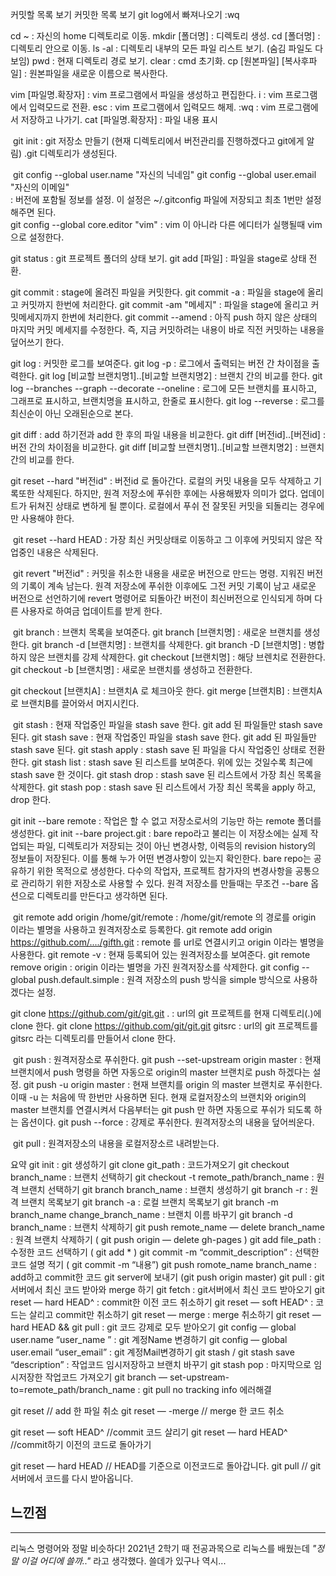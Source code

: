 커밋할 목록 보기
커밋한 목록 보기
git log에서 빠져나오기 :wq


cd ~ : 자신의 home 디렉토리로 이동.
mkdir [폴더명] : 디렉토리 생성.
cd [폴더명] : 디렉토리 안으로 이동.
ls -al : 디렉토리 내부의 모든 파일 리스트 보기. (숨김 파일도 다 보임)
pwd : 현재 디렉토리 경로 보기.
clear : cmd 초기화.
cp [원본파일] [복사후파일] : 원본파일을 새로운 이름으로 복사한다.


vim [파일명.확장자] : vim 프로그램에서 파일을 생성하고 편집한다.
i : vim 프로그램에서 입력모드로 전환.
esc : vim 프로그램에서 입력모드 해제.
:wq : vim 프로그램에서 저장하고 나가기.
cat [파일명.확장자] : 파일 내용 표시

​
git init : git 저장소 만들기 (현재 디렉토리에서 버전관리를 진행하겠다고 git에게 알림)
           .git 디렉토리가 생성된다.

​
git config --global user.name "자신의 닉네임"
git config --global user.email "자신의 이메일"    
: 버전에 포함될 정보를 설정. 이 설정은 ~/.gitconfig 파일에 저장되고 최초 1번만 설정해주면 된다.       
git config --global core.editor "vim" : vim 이 아니라 다른 에디터가 실행될때 vim 으로 설정한다.

git status : git 프로젝트 폴더의 상태 보기.
git add [파일] : 파일을 stage로 상태 전환.

git commit : stage에 올려진 파일을 커밋한다.
git commit -a : 파일을 stage에 올리고 커밋까지 한번에 처리한다.
git commit -am "메세지" : 파일을 stage에 올리고 커밋메세지까지 한번에 처리한다.
git commit --amend 
: 아직 push 하지 않은 상태의 마지막 커밋 메세지를 수정한다.
즉, 지금 커밋하려는 내용이 바로 직전 커밋하는 내용을 덮어쓰기 한다.


git log : 커밋한 로그를 보여준다.
git log -p : 로그에서 출력되는 버전 간 차이점을 출력한다.
git log [비교할 브랜치명1]..[비교할 브랜치명2] : 브랜치 간의 비교를 한다.
git log --branches --graph --decorate --oneline 
: 로그에 모든 브랜치를 표시하고, 그래프로 표시하고, 브랜치명을 표시하고, 한줄로 표시한다.
git log --reverse : 로그를 최신순이 아닌 오래된순으로 본다.


git diff : add 하기전과 add 한 후의 파일 내용을 비교한다.
git diff [버전id]..[버전id] : 버전 간의 차이점을 비교한다.
git diff [비교할 브랜치명1]..[비교할 브랜치명2] : 브랜치 간의 비교를 한다.


git reset --hard "버전id" : 버전id 로 돌아간다.
로컬의 커밋 내용을 모두 삭제하고 기록또한 삭제된다.
하지만, 원격 저장소에 푸쉬한 후에는 사용해봤자 의미가 없다.
업데이트가 뒤쳐진 상태로 변하게 될 뿐이다.
로컬에서 푸쉬 전 잘못된 커밋을 되돌리는 경우에만 사용해야 한다.

​
git reset --hard HEAD 
: 가장 최신 커밋상태로 이동하고 그 이후에 커밋되지 않은 작업중인 내용은 삭제된다.

​
git revert "버전id" : 커밋을 취소한 내용을 새로운 버전으로 만드는 명령.
지워진 버전의 기록이 계속 남는다.
원격 저장소에 푸쉬한 이후에도 그전 커밋 기록이 남고 새로운 버전으로 선언하기에
revert 명령어로 되돌아간 버전이 최신버전으로 인식되게 하며
다른 사용자로 하여금 업데이트를 받게 한다.

​
git branch : 브랜치 목록을 보여준다.
git branch [브랜치명] : 새로운 브랜치를 생성한다.
git branch -d [브랜치명] : 브랜치를 삭제한다.
git branch -D [브랜치명] : 병합하지 않은 브랜치를 강제 삭제한다.
git checkout [브랜치명] : 해당 브렌치로 전환한다.
git checkout -b [브랜치명] : 새로운 브랜치를 생성하고 전환한다.


git checkout [브랜치A] : 브랜치A 로 체크아웃 한다.
git merge [브랜치B] : 브랜치A로 브랜치B를 끌어와서 머지시킨다.

​
git stash : 현재 작업중인 파일을 stash save 한다. git add 된 파일들만 stash save 된다.
git stash save : 현재 작업중인 파일을 stash save 한다. git add 된 파일들만 stash save 된다.
git stash apply : stash save 된 파일을 다시 작업중인 상태로 전환한다.
git stash list : stash save 된 리스트를 보여준다. 위에 있는 것일수록 최근에 stash save 한 것이다.
git stash drop : stash save 된 리스트에서 가장 최신 목록을 삭제한다.
git stash pop : stash save 된 리스트에서 가장 최신 목록을 apply 하고, drop 한다.
​

git init --bare remote : 작업은 할 수 없고 저장소로서의 기능만 하는 remote 폴더를 생성한다.
git init --bare project.git : bare repo라고 불리는 이 저장소에는 실제 작업되는 파일, 디렉토리가 저장되는 것이 아닌
변경사항, 이력등의 revision history의 정보들이 저장된다. 이를 통해 누가 어떤 변경사항이 있는지 확인한다.
bare repo는 공유하기 위한 목적으로 생성한다. 다수의 작업자, 프로젝트 참가자의 변경사항을 공통으로
관리하기 위한 저장소로 사용할 수 있다.
원격 저장소를 만들때는 무조건 --bare 옵션으로 디렉토리를 만든다고 생각하면 된다.

​
git remote add origin /home/git/remote
: /home/git/remote 의 경로를 origin 이라는 별명을 사용하고 원격저장소로 등록한다.
git remote add origin https://github.com/..../gifth.git
: remote 를 url로 연결시키고 origin 이라는 별명을 사용한다.
git remote -v : 현재 등록되어 있는 원격저장소를 보여준다.
git remote remove origin : origin 이라는 별명을 가진 원격저장소를 삭제한다.
git config --global push.default.simple : 원격 저장소의 push 방식을 simple 방식으로 사용하겠다는 설정.


git clone https://github.com/git/git.git .
: url의 git 프로젝트를 현재 디렉토리(.)에 clone 한다.
git clone https://github.com/git/git.git gitsrc
: url의 git 프로젝트를 gitsrc 라는 디렉토리를 만들어서 clone 한다.

​
git push : 원격저장소로 푸쉬한다.
git push --set-upstream origin master : 현재 브랜치에서 push 명령을 하면 자동으로 origin의 master 브랜치로 push 하겠다는 설정.
git push -u origin master 
: 현재 브랜치를 origin 의 master 브랜치로 푸쉬한다.
이때 -u 는 처음에 딱 한번만 사용하면 된다. 
현재 로컬저장소의 브랜치와 origin의 master 브랜치를 연결시켜서 다음부터는 git push 만 하면
자동으로 푸쉬가 되도록 하는 옵션이다.
git push --force : 강제로 푸쉬한다. 원격저장소의 내용을 덮어씌운다.

​
git pull : 원격저장소의 내용을 로컬저장소르 내려받는다.


요약
git init : git 생성하기
git clone git_path : 코드가져오기
git checkout branch_name : 브랜치 선택하기
git checkout -t remote_path/branch_name : 원격 브랜치 선택하기
git branch branch_name : 브랜치 생성하기
git branch -r : 원격 브랜치 목록보기
git branch -a : 로컬 브랜치 목록보기
git branch -m branch_name change_branch_name : 브랜치 이름 바꾸기
git branch -d branch_name : 브랜치 삭제하기
git push remote_name — delete branch_name : 원격 브랜치 삭제하기 ( git push origin — delete gh-pages )
git add file_path : 수정한 코드 선택하기 ( git add * )
git commit -m “commit_description” : 선택한 코드 설명 적기 ( git commit -m “내용”)
git push romote_name branch_name : add하고 commit한 코드 git server에 보내기 (git push origin master)
git pull : git서버에서 최신 코드 받아와 merge 하기
git fetch : git서버에서 최신 코드 받아오기
git reset — hard HEAD^ : commit한 이전 코드 취소하기
git reset — soft HEAD^ : 코드는 살리고 commit만 취소하기
git reset — merge : merge 취소하기
git reset — hard HEAD && git pull : git 코드 강제로 모두 받아오기
git config — global user.name “user_name ” : git 계정Name 변경하기
git config — global user.email “user_email” : git 계정Mail변경하기
git stash / git stash save “description” : 작업코드 임시저장하고 브랜치 바꾸기
git stash pop : 마지막으로 임시저장한 작업코드 가져오기
git branch — set-upstream-to=remote_path/branch_name : git pull no tracking info 에러해결



git reset // add 한 파일 취소
git reset — -merge // merge 한 코드 취소

git reset — soft HEAD^ //commit 코드 살리기
git reset — hard HEAD^ //commit하기 이전의 코드로 돌아가기

git reset — hard HEAD // HEAD를 기준으로 이전코드로 돌아갑니다.
git pull // git 서버에서 코드를 다시 받아옵니다.



## 느낀점
***
리눅스 명령어와 정말 비슷하다! 2021년 2학기 때 전공과목으로 리눅스를 배웠는데 
*"정말 이걸 어디에 쓸까.."* 라고 생각했다. 쓸데가 있구나 역시...
